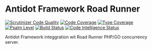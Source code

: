# Antidot Framework Road Runner

[![Scrutinizer Code Quality](https://scrutinizer-ci.com/g/antidot-framework/message-queue/badges/quality-score.png?b=master)](https://scrutinizer-ci.com/g/antidot-framework/message-queue/?branch=master)
[![Code Coverage](https://scrutinizer-ci.com/g/antidot-framework/message-queue/badges/coverage.png?b=master)](https://scrutinizer-ci.com/g/antidot-framework/message-queue/?branch=master)
[![Type Coverage](https://shepherd.dev/github/antidot-framework/message-queue/coverage.svg)](https://shepherd.dev/github/antidot-framework/message-queue)
[![Psalm Level](https://shepherd.dev/github/antidot-framework/message-queue/level.svg)](https://shepherd.dev/github/antidot-framework/message-queue)
[![Build Status](https://scrutinizer-ci.com/g/antidot-framework/message-queue/badges/build.png?b=master)](https://scrutinizer-ci.com/g/antidot-framework/message-queue/build-status/master)
[![Code Intelligence Status](https://scrutinizer-ci.com/g/antidot-framework/message-queue/badges/code-intelligence.svg?b=master)](https://scrutinizer-ci.com/code-intelligence)

Antidot Framework integgration wit Road Runner PHP/GO concurrency server.
